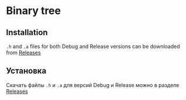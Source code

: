 # Binary tree

## Installation

`.h` and `.a` files for both Debug and Release versions can be downloaded from [Releases](https://github.com/ralex2304/Tree/releases)

## Установка

Скачать файлы `.h` и `.a` для версий Debug и Release можно в разделе [Releases](https://github.com/ralex2304/Tree/releases)
